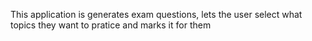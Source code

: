 This application is generates exam questions, lets the user select what topics they want to pratice and marks it for them
